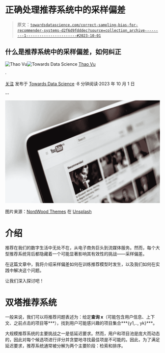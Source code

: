 # 正确处理推荐系统中的采样偏差

> 原文：[`towardsdatascience.com/correct-sampling-bias-for-recommender-systems-d2f6d9fdddec?source=collection_archive---------1-----------------------#2023-10-01`](https://towardsdatascience.com/correct-sampling-bias-for-recommender-systems-d2f6d9fdddec?source=collection_archive---------1-----------------------#2023-10-01)

## 什么是推荐系统中的采样偏差，如何纠正

[](https://medium.com/@vuphuongthao9611?source=post_page-----d2f6d9fdddec--------------------------------)![Thao Vu](https://medium.com/@vuphuongthao9611?source=post_page-----d2f6d9fdddec--------------------------------)[](https://towardsdatascience.com/?source=post_page-----d2f6d9fdddec--------------------------------)![Towards Data Science](https://towardsdatascience.com/?source=post_page-----d2f6d9fdddec--------------------------------) [Thao Vu](https://medium.com/@vuphuongthao9611?source=post_page-----d2f6d9fdddec--------------------------------)

·

[关注](https://medium.com/m/signin?actionUrl=https%3A%2F%2Fmedium.com%2F_%2Fsubscribe%2Fuser%2Fa836aac352ca&operation=register&redirect=https%3A%2F%2Ftowardsdatascience.com%2Fcorrect-sampling-bias-for-recommender-systems-d2f6d9fdddec&user=Thao+Vu&userId=a836aac352ca&source=post_page-a836aac352ca----d2f6d9fdddec---------------------post_header-----------) 发布于 [Towards Data Science](https://towardsdatascience.com/?source=post_page-----d2f6d9fdddec--------------------------------) ·8 分钟阅读·2023 年 10 月 1 日[](https://medium.com/m/signin?actionUrl=https%3A%2F%2Fmedium.com%2F_%2Fvote%2Ftowards-data-science%2Fd2f6d9fdddec&operation=register&redirect=https%3A%2F%2Ftowardsdatascience.com%2Fcorrect-sampling-bias-for-recommender-systems-d2f6d9fdddec&user=Thao+Vu&userId=a836aac352ca&source=-----d2f6d9fdddec---------------------clap_footer-----------)

--

[](https://medium.com/m/signin?actionUrl=https%3A%2F%2Fmedium.com%2F_%2Fbookmark%2Fp%2Fd2f6d9fdddec&operation=register&redirect=https%3A%2F%2Ftowardsdatascience.com%2Fcorrect-sampling-bias-for-recommender-systems-d2f6d9fdddec&source=-----d2f6d9fdddec---------------------bookmark_footer-----------)![](img/c5bbbc4ae0707318b5df926332f23574.png)

图片来源：[NordWood Themes](https://unsplash.com/@nordwood?utm_source=medium&utm_medium=referral) 在 [Unsplash](https://unsplash.com/?utm_source=medium&utm_medium=referral)

# **介绍**

推荐在我们的数字生活中无处不在，从电子商务巨头到流媒体服务。然而，每个大型推荐系统背后都隐藏着一个可能显著影响其有效性的挑战——采样偏差。

在这篇文章中，我将介绍采样偏差如何在训练推荐模型时发生，以及我们如何在实践中解决这个问题。

让我们深入探讨吧！

# 双塔推荐系统

一般来说，我们可以将推荐问题表述为：给定**查询 x**（可能包含用户信息、上下文、之前点击的项目等***），找到用户可能感兴趣的项目集合***{y1,.., yk}***。

大规模推荐系统的主要挑战之一是低延迟要求。然而，用户和项目池是庞大而动态的，因此对每个候选项进行评分并贪婪地寻找最佳项是不可能的。因此，为了满足延迟要求，推荐系统通常被分解为两个主要阶段：检索和排序。
